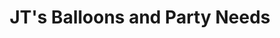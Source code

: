 ---
title: "JT's Balloons and Party Needs"
url: /tigbauan/jts-balloons-and-party-needs/
shop: party
---